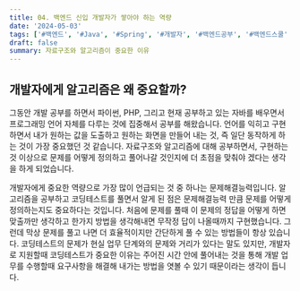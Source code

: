 ```yaml
---
title: 04. 백엔드 신입 개발자가 쌓아야 하는 역량
date: '2024-05-03'
tags: ['#백엔드', '#Java', '#Spring', '#개발자', '#백엔드공부', '#백엔드스쿨' ]
draft: false
summary: 자료구조와 알고리즘이 중요한 이유
---
```




## 개발자에게 알고리즘은 왜 중요할까?

그동안 개발 공부를 하면서 파이썬, PHP, 그리고 현재 공부하고 있는 자바를 배우면서 프로그래밍 언어 자체를 다루는 것에 집중해서 공부를 해왔습니다. 언어를 익히고 구현하면서 내가 원하는 값을 도출하고 원하는 화면을 만들어 내는 것, 즉 일단 동작하게 하는 것이 가장 중요했던 것 같습니다. 자료구조와 알고리즘에 대해 공부하면서, 구현하는것 이상으로 문제를 어떻게 정의하고 풀어나갈 것인지에 더 초점을 맞춰야 겠다는 생각을 하게 되었습니다.

개발자에게 중요한 역량으로 가장 많이 언급되는 것 중 하나는 문제해결능력입니다. 알고리즘을 공부하고 코딩테스트를 풀면서 알게 된 점은 문제해결능력 만큼 문제를 어떻게 정의하는지도 중요하다는 것입니다. 처음에 문제를 풀때 이 문제의 정답을 어떻게 하면 맞출까만 생각하고 한가지 방법을 생각해내면 무작정 답이 나올때까지 구현했습니다. 그런데 막상 문제를 풀고 나면 더 효율적이지만 간단하게 풀 수 있는 방법들이 항상 있습니다. 코딩테스트의 문제가 현실 업무 단계와의 문제와 거리가 있다는 말도 있지만, 개발자로 지원할때 코딩테스트가 중요한 이유는 주어진 시간 안에 풀어내는 것을 통해 개발 업무를 수행할때 요구사항을 해결해 내가는 방법을 엿볼 수 있기 때문이라는 생각이 듭니다.